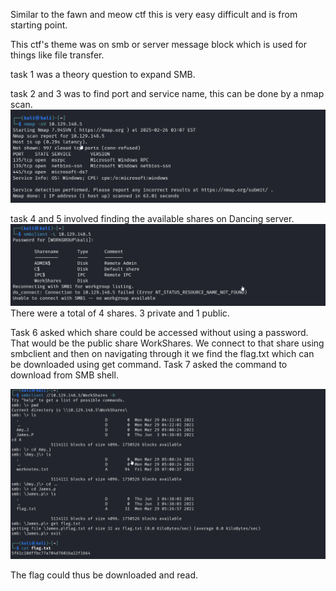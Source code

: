 Similar to the fawn and meow ctf this is very easy difficult and is from starting point.

This ctf's theme was on smb or server message block which is used for things like file transfer.

task 1 was a theory question to expand SMB.

task 2 and 3 was to find port and service name, this can be done by a nmap scan.
![alt text](images/dancing_1.png)

task 4 and 5 involved finding the available shares on Dancing server.
![alt text](images/dancing_2.png)
There were a total of 4 shares. 3 private and 1 public.

Task 6 asked which share could be accessed without using a password. That would be the public share WorkShares. 
We connect to that share using smbclient and then on navigating through it we find the flag.txt which can be downloaded using get command.
Task 7 asked the command to download from SMB shell.

![alt text](images/dancing_3.png)

The flag could thus be downloaded and read.
